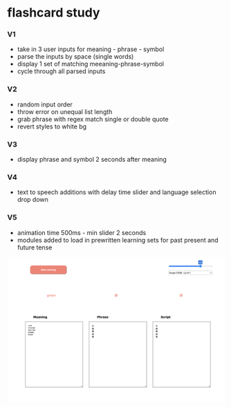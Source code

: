 # flashcard study

### V1
- take in 3 user inputs for meaning - phrase - symbol
- parse the inputs by space (single words)
- display 1 set of matching meeaning-phrase-symbol
- cycle through all parsed inputs

### V2
- random input order
- throw error on unequal list length
- grab phrase with regex match single or double quote
- revert styles to white bg

### V3
- display phrase and symbol 2 seconds after meaning

### V4
- text to speech additions with delay time slider and language selection drop down

### V5
- animation time 500ms - min slider 2 seconds
- modules added to load in prewritten learning sets for past present and future tense



![learning](./images/ja.png)



